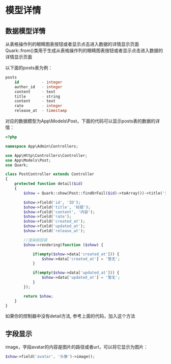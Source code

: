 # 模型详情

## 数据模型详情

从表格操作列的眼睛图表按钮或者显示点击进入数据的详情显示页面
Quark::from()类用于生成从表格操作列的眼睛图表按钮或者显示点击进入数据的详情显示页面

以下面的posts表为例：
``` sql
posts
    id          - integer
    author_id   - integer
    content     - text
    title       - string
    content     - text
    rate        - integer
    release_at  - timestamp
```
对应的数据模型为App\Models\Post，下面的代码可以显示posts表的数据的详情：
``` php
<?php

namespace App\Admin\Controllers;

use App\Http\Controllers\Controller;
use App\Models\Post;
use Quark;

class PostController extends Controller
{
    protected function detail($id)
    {
        $show = Quark::show(Post::findOrFail($id)->toArray())->title('详情页');

        $show->field('id', 'ID');
        $show->field('title', '标题');
        $show->field('content', '内容');
        $show->field('rate');
        $show->field('created_at');
        $show->field('updated_at');
        $show->field('release_at');

        //渲染前回调
        $show->rendering(function ($show) {

            if(empty($show->data['created_at'])) {
                $show->data['created_at'] = '暂无';
            }

            if(empty($show->data['updated_at'])) {
                $show->data['updated_at'] = '暂无';
            }
        });

        return $show;
    }
}
```
如果你的控制器中没有detail方法, 参考上面的代码，加入这个方法

## 字段显示
image，字段avatar的内容是图片的路径或者url，可以将它显示为图片：
``` php
$show->field('avatar', '头像')->image();
```